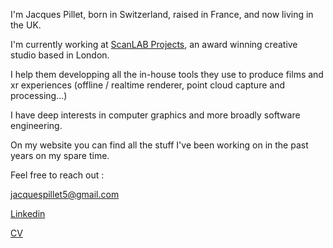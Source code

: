 I'm Jacques Pillet, born in Switzerland, raised in France, and now living in the UK.

I'm currently working at [ScanLAB Projects](https://scanlabprojects.co.uk/), an award winning creative studio based in London.

I help them developping all the in-house tools they use to produce films and xr experiences (offline / realtime renderer, point cloud capture and processing...)

I have deep interests in computer graphics and more broadly software engineering.

On my website you can find all the stuff I've been working on in the past years on my spare time.

Feel free to reach out :

jacquespillet5@gmail.com

[Linkedin](https://www.linkedin.com/in/jacques-pillet-87bb5697/)

[CV](https://github.com/jacquespillet/jacquespillet.github.io/raw/main/CV%20Jacques.pdf)